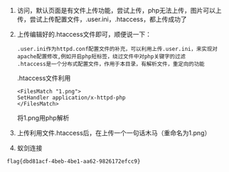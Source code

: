 1. 访问，默认页面是有文件上传功能，尝试上传，php无法上传，图片可以上传，尝试上传配置文件，.user.ini，.htaccess，都上传成功了
2. 上传编辑好的.htaccess文件即可，顺便说一下：

   ```
   .user.ini作为httpd.conf配置文件的补充，可以利用上传.user.ini，来实现对apache配置修改,例如开启php短标签，绕过文件中对php关键字的过滤
   .htaccess是一个分布式配置文件，作用于本目录，有解析文件，重定向的功能
   ```

   .htaccess文件利用

   ```
   <FilesMatch "1.png">
   SetHandler application/x-httpd-php
   </FilesMatch>
   ```

   将1.png用php解析
3. 上传利用文件.htaccess后，在上传一个一句话木马（重命名为1.png）
4. 蚁剑连接

`flag{dbd81acf-4beb-4be1-aa62-9826172efcc9}`
